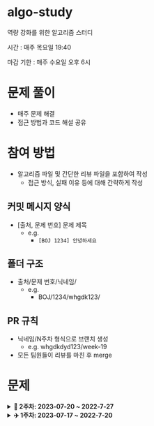 # algo-study
역량 강화를 위한 알고리즘 스터디

시간 : 매주 목요일 19:40

마감 기한 : 매주 수요일 오후 6시

# 문제 풀이

- 매주 문제 해결
- 접근 방법과 코드 해설 공유

# 참여 방법

- 알고리즘 파일 및 간단한 리뷰 파일을 포함하여 작성
  - 접근 방식, 실패 이유 등에 대해 간략하게 작성

## 커밋 메시지 양식

- [출처, 문제 번호] 문제 제목
  - e.g.
    - `[BOJ 1234] 안녕하세요`
   
## 폴더 구조

- 출처/문제 번호/닉네임/
  - e.g.
    - BOJ/1234/whgdk123/

## PR 규칙

- 닉네임/N주차 형식으로 브랜치 생성
  - e.g. whgdkdyd123/week-19
- 모든 팀원들이 리뷰를 마친 후 merge

# 문제

<details>
    <summary><strong>🚗️ 2주차: 2023-07-20 ~ 2022-7-27</strong></summary>
<br/>

|                                                               문제                                                               |
|:------------------------------------------------------------------------------------------------------------------------------:|
|          [재미있는 오셀로 게임](https://swexpertacademy.com/main/code/problem/problemDetail.do?contestProbId=AWQmA4uK8ygDFAXj)          |
|           [농작물 수확하기](https://swexpertacademy.com/main/code/problem/problemDetail.do?contestProbId=AV7GLXqKAWYDFAXB)            |
| [\[S/W 문제해결 기본\] 1일차 - Flatten](https://swexpertacademy.com/main/code/problem/problemDetail.do?contestProbId=AV139KOaABgCFAYh) |
|           [쇠막대기 자르기](https://swexpertacademy.com/main/code/problem/problemDetail.do?contestProbId=AWVl47b6DGMDFAXm)            |
|           [상호의 배틀필드](https://swexpertacademy.com/main/code/problem/problemDetail.do?contestProbId=AV5LyE7KD2ADFAXc)            |

</details>

<details>
    <summary><strong>✈️ 1주차: 2023-07-17 ~ 2022-7-20</strong></summary>
<br/>
  
|                                                              문제                                                              |
|:----------------------------------------------------------------------------------------------------------------------------:|
|           [안경이 없어!](https://swexpertacademy.com/main/code/problem/problemDetail.do?contestProbId=AWl0ZQ8qn7UDFAXz)           |
|          [농작물 수확하기](https://swexpertacademy.com/main/code/problem/problemDetail.do?contestProbId=AV7GLXqKAWYDFAXB)           |
| [\[S/W 문제해결 기본\] 10일차 - 비밀번호](https://swexpertacademy.com/main/code/problem/problemDetail.do?contestProbId=AV14_DEKAJcCFAYD) |
|                                       [영식이와 친구들](https://www.acmicpc.net/problem/1592)                                       |
|                                         [블랙잭](https://www.acmicpc.net/problem/2798)                                          |

</details>
